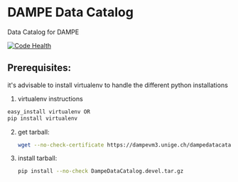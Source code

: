 # DAMPE Data Catalog
Data Catalog for DAMPE

[![Code Health](https://landscape.io/github/zimmerst/DampeDataCatalog/master/landscape.svg?style=plastic)](https://landscape.io/github/zimmerst/DampeDataCatalog/master)

Prerequisites: 
--------------
it's advisable to install virtualenv to handle the different python installations

1.  virtualenv instructions
```python
easy_install virtualenv OR
pip install virtualenv
```

2.	get tarball:
	```bash
	wget --no-check-certificate https://dampevm3.unige.ch/dampedatacatalog/releases/DampeDataCatalog.devel.tar.gz
	```

3.	install tarball:
	``` bash
	pip install --no-check DampeDataCatalog.devel.tar.gz
	```

